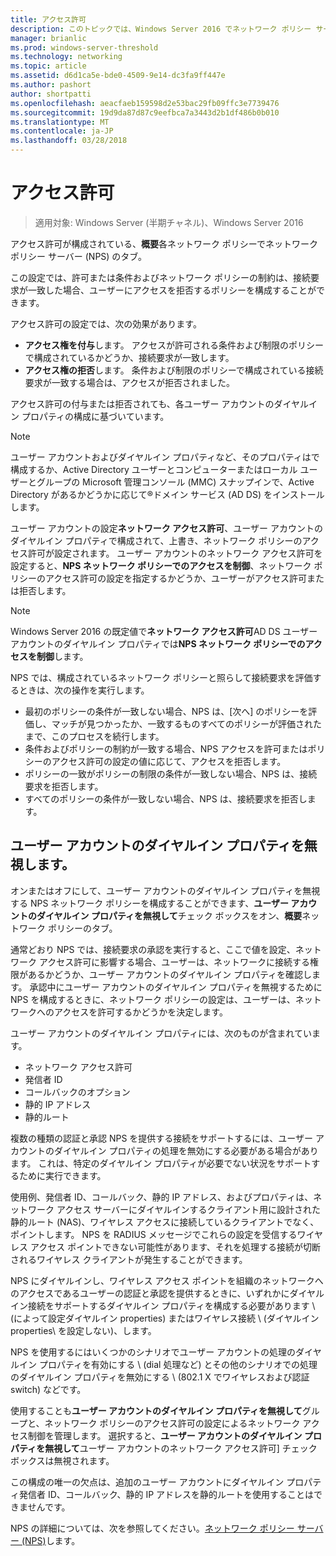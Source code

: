 ```yaml
---
title: アクセス許可
description: このトピックでは、Windows Server 2016 でネットワーク ポリシー サーバーのネットワーク ポリシーのアクセス許可の概要を示します。
manager: brianlic
ms.prod: windows-server-threshold
ms.technology: networking
ms.topic: article
ms.assetid: d6d1ca5e-bde0-4509-9e14-dc3fa9ff447e
ms.author: pashort
author: shortpatti
ms.openlocfilehash: aeacfaeb159598d2e53bac29fb09ffc3e7739476
ms.sourcegitcommit: 19d9da87d87c9eefbca7a3443d2b1df486b0b010
ms.translationtype: MT
ms.contentlocale: ja-JP
ms.lasthandoff: 03/28/2018
---
```

# <a name="access-permission"></a>アクセス許可

>適用対象: Windows Server (半期チャネル)、Windows Server 2016

アクセス許可が構成されている、**概要**各ネットワーク ポリシーでネットワーク ポリシー サーバー (NPS) のタブ。 

この設定では、許可または条件およびネットワーク ポリシーの制約は、接続要求が一致した場合、ユーザーにアクセスを拒否するポリシーを構成することができます。 

アクセス許可の設定では、次の効果があります。

- **アクセス権を付与**します。 アクセスが許可される条件および制限のポリシーで構成されているかどうか、接続要求が一致します。
- **アクセス権の拒否**します。 条件および制限のポリシーで構成されている接続要求が一致する場合は、アクセスが拒否されました。

アクセス許可の付与または拒否されても、各ユーザー アカウントのダイヤルイン プロパティの構成に基づいています。

>[!NOTE]
>ユーザー アカウントおよびダイヤルイン プロパティなど、そのプロパティはで構成するか、Active Directory ユーザーとコンピューターまたはローカル ユーザーとグループの Microsoft 管理コンソール \(MMC\) スナップインで、Active Directory があるかどうかに応じて&reg;ドメイン サービス (AD DS) をインストールします。

ユーザー アカウントの設定**ネットワーク アクセス許可**、ユーザー アカウントのダイヤルイン プロパティで構成されて、上書き、ネットワーク ポリシーのアクセス許可が設定されます。 ユーザー アカウントのネットワーク アクセス許可を設定すると、**NPS ネットワーク ポリシーでのアクセスを制御**、ネットワーク ポリシーのアクセス許可の設定を指定するかどうか、ユーザーがアクセス許可または拒否します。

>[!NOTE]
>Windows Server 2016 の既定値で**ネットワーク アクセス許可**AD DS ユーザー アカウントのダイヤルイン プロパティでは**NPS ネットワーク ポリシーでのアクセスを制御**します。

NPS では、構成されているネットワーク ポリシーと照らして接続要求を評価するときは、次の操作を実行します。

- 最初のポリシーの条件が一致しない場合、NPS は、[次へ] のポリシーを評価し、マッチが見つかったか、一致するものすべてのポリシーが評価されたまで、このプロセスを続行します。
- 条件およびポリシーの制約が一致する場合、NPS アクセスを許可またはポリシーのアクセス許可の設定の値に応じて、アクセスを拒否します。
- ポリシーの一致がポリシーの制限の条件が一致しない場合、NPS は、接続要求を拒否します。
- すべてのポリシーの条件が一致しない場合、NPS は、接続要求を拒否します。

## <a name="ignore-user-account-dial-in-properties"></a>ユーザー アカウントのダイヤルイン プロパティを無視します。

オンまたはオフにして、ユーザー アカウントのダイヤルイン プロパティを無視する NPS ネットワーク ポリシーを構成することができます、**ユーザー アカウントのダイヤルイン プロパティを無視して**チェック ボックスをオン、**概要**ネットワーク ポリシーのタブ。 

通常どおり NPS では、接続要求の承認を実行すると、ここで値を設定、ネットワーク アクセス許可に影響する場合、ユーザーは、ネットワークに接続する権限があるかどうか、ユーザー アカウントのダイヤルイン プロパティを確認します。 承認中にユーザー アカウントのダイヤルイン プロパティを無視するために NPS を構成するときに、ネットワーク ポリシーの設定は、ユーザーは、ネットワークへのアクセスを許可するかどうかを決定します。

ユーザー アカウントのダイヤルイン プロパティには、次のものが含まれています。

- ネットワーク アクセス許可
- 発信者 ID
- コールバックのオプション
- 静的 IP アドレス
- 静的ルート

複数の種類の認証と承認 NPS を提供する接続をサポートするには、ユーザー アカウントのダイヤルイン プロパティの処理を無効にする必要がある場合があります。 これは、特定のダイヤルイン プロパティが必要でない状況をサポートするために実行できます。

使用例、発信者 ID、コールバック、静的 IP アドレス、およびプロパティは、ネットワーク アクセス サーバーにダイヤルインするクライアント用に設計された静的ルート \(NAS\)、ワイヤレス アクセスに接続しているクライアントでなく、ポイントします。 NPS を RADIUS メッセージでこれらの設定を受信するワイヤレス アクセス ポイントできない可能性があります、それを処理する接続が切断されるワイヤレス クライアントが発生することができます。

NPS にダイヤルインし、ワイヤレス アクセス ポイントを組織のネットワークへのアクセスであるユーザーの認証と承認を提供するときに、いずれかにダイヤルイン接続をサポートするダイヤルイン プロパティを構成する必要があります \ (によって設定ダイヤルイン properties\) またはワイヤレス接続 \ (ダイヤルイン properties\ を設定しない)、します。

NPS を使用するにはいくつかのシナリオでユーザー アカウントの処理のダイヤルイン プロパティを有効にする \ (dial 処理など) とその他のシナリオでの処理のダイヤルイン プロパティを無効にする \ (802.1 X でワイヤレスおよび認証 switch\) などです。

使用することも**ユーザー アカウントのダイヤルイン プロパティを無視して**グループと、ネットワーク ポリシーのアクセス許可の設定によるネットワーク アクセス制御を管理します。 選択すると、**ユーザー アカウントのダイヤルイン プロパティを無視して**ユーザー アカウントのネットワーク アクセス許可] チェック ボックスは無視されます。

この構成の唯一の欠点は、追加のユーザー アカウントにダイヤルイン プロパティ発信者 ID、コールバック、静的 IP アドレスを静的ルートを使用することはできませんです。

NPS の詳細については、次を参照してください。[ネットワーク ポリシー サーバー (NPS)](nps-top.md)します。
